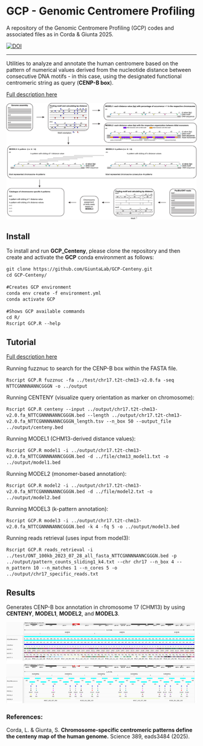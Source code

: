 # GCP - Genomic Centromere Profiling
A repository of the Genomic Centromere Profiling (GCP) codes and associated files as in Corda & Giunta 2025.

[![DOI](https://zenodo.org/badge/DOI/10.5281/zenodo.14914139.svg)](https://doi.org/10.5281/zenodo.14914139)

---
Utilities to analyze and annotate the human centromere based on the pattern of numerical values derived from the nucleotide distance between consecutive DNA motifs - in this case, using the designated functional centromeric string as query (**CENP-B box**).


[Full description here](/description/README.md)

![](cartoon.png)

## Install
To install and run **GCP_Centeny**, please clone the repository and then create and activate the **GCP** conda environment as follows:

```
git clone https://github.com/GiuntaLab/GCP-Centeny.git
cd GCP-Centeny/

#Creates GCP environment
conda env create -f environment.yml
conda activate GCP

#Shows GCP available commands
cd R/
Rscript GCP.R --help
```

## Tutorial
[Full description here](/description/README.md)

Running fuzznuc to search for the CENP-B box within the FASTA file. 
```
Rscript GCP.R fuzznuc -fa ../test/chr17.t2t-chm13-v2.0.fa -seq NTTCGNNNNANNCGGGN -o ../output
```
Running CENTENY (visualize query orientation as marker on chromosome):
```
Rscript GCP.R centeny --input ../output/chr17.t2t-chm13-v2.0.fa_NTTCGNNNNANNCGGGN.bed --length ../output/chr17.t2t-chm13-v2.0.fa_NTTCGNNNNANNCGGGN_length.tsv --n_box 50 --output_file ../output/centeny.bed
```
Running MODEL1 (CHM13-derived distance values):
```
Rscript GCP.R model1 -i ../output/chr17.t2t-chm13-v2.0.fa_NTTCGNNNNANNCGGGN.bed -d ../file/chm13_model1.txt -o ../output/model1.bed
```
Running MODEL2 (monomer-based annotation):
```
Rscript GCP.R model2 -i ../output/chr17.t2t-chm13-v2.0.fa_NTTCGNNNNANNCGGGN.bed -d ../file/model2.txt -o ../output/model2.bed
```
Running MODEL3 (k-pattern annotation):
```
Rscript GCP.R model3 -i ../output/chr17.t2t-chm13-v2.0.fa_NTTCGNNNNANNCGGGN.bed -k 4 -fq 5 -o ../output/model3.bed
```
Running reads retrieval (uses input from model3):
```
Rscript GCP.R reads_retrieval -i ../test/ONT_100kb_2023_07_28_all_fasta_NTTCGNNNNANNCGGGN.bed -p ../output/pattern_counts_sliding1_k4.txt --chr chr17 --n_box 4 --n_pattern 10 --n_matches 1 --n_cores 5 -o ../output/chr17_specific_reads.txt
```

## Results
Generates CENP-B box annotation in chromosome 17 (CHM13) by using **CENTENY**, **MODEL1**, **MODEL2**, and **MODEL3**.

![](chr17_igv.png)

### References:
Corda, L. & Giunta, S. **Chromosome-specific centromeric patterns define the centeny map of the human genome.** Science 389, eads3484 (2025).